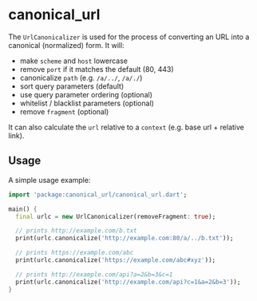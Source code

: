 # canonical_url

The `UrlCanonicalizer` is used for the process of converting an URL into a canonical (normalized) form. It will:

- make `scheme` and `host` lowercase
- remove `port` if it matches the default (80, 443)
- canonicalize `path` (e.g. `/a/../`, `/a/./`)
- sort query parameters (default)
- use query parameter ordering (optional)
- whitelist / blacklist parameters (optional)
- remove `fragment` (optional)

It can also calculate the `url` relative to a `context` (e.g. base url + relative link).

## Usage

A simple usage example:

````dart
import 'package:canonical_url/canonical_url.dart';

main() {
  final urlc = new UrlCanonicalizer(removeFragment: true);

  // prints http://example.com/b.txt
  print(urlc.canonicalize('http://example.com:80/a/../b.txt'));

  // prints https://example.com/abc
  print(urlc.canonicalize('https://example.com/abc#xyz'));

  // prints http://example.com/api?a=2&b=3&c=1
  print(urlc.canonicalize('http://example.com/api?c=1&a=2&b=3'));
}
````
